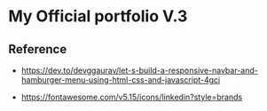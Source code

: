# My Official portfolio V.3


## Reference
- https://dev.to/devggaurav/let-s-build-a-responsive-navbar-and-hamburger-menu-using-html-css-and-javascript-4gci

- https://fontawesome.com/v5.15/icons/linkedin?style=brands